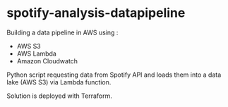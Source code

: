 # spotify-analysis-datapipeline

Building a data pipeline in AWS using :
- AWS S3
- AWS Lambda
- Amazon Cloudwatch

Python script requesting data from Spotify API and loads them into a data lake (AWS S3) via Lambda function.

Solution is deployed with Terraform.
